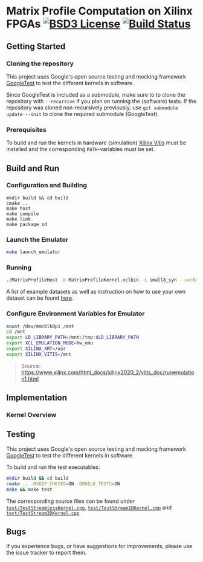 # Matrix Profile Computation on Xilinx FPGAs [![BSD3 License](https://img.shields.io/badge/License-BSDv3-blue.svg)](LICENSE.md) [![Build Status](https://travis-ci.com/jlscheerer/matrix-profile-hls.svg?token=dmssrYE2KgMinUZ9Pecp&branch=master)](https://travis-ci.com/jlscheerer/matrix-profile-hls)

## Getting Started
### Cloning the repository
This project uses Google's open source testing and mocking framework [GoogleTest](https://github.com/google/googletest) to test the different kernels in software.

Since GoogleTest is included as a submodule, make sure to to clone the repository with ``--recursive`` if you plan on running the (software) tests. If the repository was cloned non-recursively previously, use ``git submodule update --init`` to clone the required submodule (GoogleTest).

### Prerequisites
To build and run the kernels in hardware (simulation) [Xilinx Vitis](https://www.xilinx.com/support/download/index.html/content/xilinx/en/downloadNav/vitis/2020-2.html) must be installed and the corresponding ``PATH``-variables must be set.

## Build and Run
### Configuration and Building
```bashs
mkdir build && cd build
cmake ..
make host
make compile
make link
make package_sd
```

### Launch the Emulator
```bash
make launch_emulator
```

### Running
```bash
./MatrixProfileHost -b MatrixProfileKernel.xclbin -i small8_syn --verbose
```
A list of example datasets as well as instruction on how to use your own dataset can be found [here](data/).

### Configure Environment Variables for Emulator
```bash
mount /dev/mmcblk0p1 /mnt
cd /mnt
export LD_LIBRARY_PATH=/mnt:/tmp:$LD_LIBRARY_PATH
export XCL_EMULATION_MODE=hw_emu
export XILINX_XRT=/usr
export XILINX_VITIS=/mnt
```
> Source: https://www.xilinx.com/html_docs/xilinx2020_2/vitis_doc/runemulation1.html

## Implementation

### Kernel Overview


## Testing
This project uses Google's open source testing and mocking framework [GoogleTest](https://github.com/google/googletest) to test the different kernels in software.

To build and run the test executables:
```bash
mkdir build && cd build
cmake .. -DSKIP_CHECKS=ON -DBUILD_TESTS=ON
make && make test
```

The corresponding source files can be found under [``test/TestStreamlessKernel.cpp``](test/TestStreamlessKernel.cpp), [``test/TestStream1DKernel.cpp``](test/TestStream1DKernel.cpp) and [``test/TestStream2DKernel.cpp``](test/TestStream2DKernel.cpp)

## Bugs
If you experience bugs, or have suggestions for improvements, please use the issue tracker to report them.